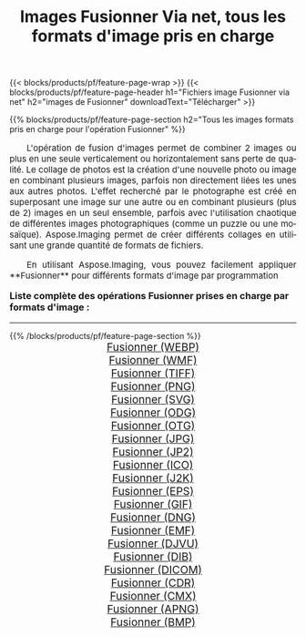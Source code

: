 ﻿---
title: Images Fusionner Via net, tous les formats d'image pris en charge 
weight: 3920
url: /fr/net/merge/ 
lang: fr
langdirlevel: 2
locales: zh-hans,ja,it,ru,de,es,fr,nl,id,lt,pl,pt,vi,tr,ko,zh-hant,ar,hi,th,sv,cs,uk,he
description: En utilisant Aspose.Imaging, vous pouvez facilement Fusionner images Via net
---

{{< blocks/products/pf/feature-page-wrap >}}
{{< blocks/products/pf/feature-page-header h1="Fichiers image Fusionner via net" h2="images de Fusionner" downloadText="Télécharger" >}}


{{% blocks/products/pf/feature-page-section  h2="Tous les images formats pris en charge pour l'opération Fusionner" %}}
<p align="justify" style="text-indent:2em;font-size:15px;">
L'opération de fusion d'images permet de combiner 2 images ou plus en une seule verticalement ou horizontalement sans perte de qualité. Le collage de photos est la création d'une nouvelle photo ou image en combinant plusieurs images, parfois non directement liées les unes aux autres photos. L'effet recherché par le photographe est créé en superposant une image sur une autre ou en combinant plusieurs (plus de 2) images en un seul ensemble, parfois avec l'utilisation chaotique de différentes images photographiques (comme un puzzle ou une mosaïque). Aspose.Imaging permet de créer différents collages en utilisant une grande quantité de formats de fichiers.
</p>
<p align="justify" style="text-indent:2em;font-size:15px;">
En utilisant Aspose.Imaging, vous pouvez facilement appliquer **Fusionner** pour différents formats d'image par programmation
</p>
<h3 style="margin-top:16px;">
Liste complète des opérations Fusionner prises en charge par formats d'image :
</h3>
<hr/>
{{% /blocks/products/pf/feature-page-section %}}
<div class="container-fluid productfamilypage bg-gray">
    <div class="convertypes bg-gray agp-content section">
        <div class="container">
		<div class="row other-converters" style="gap: 10px;font-size: 19px;text-align:center;">
		    <div class='col-md-3 other-converter remove-lp remove-rp'><a href="/imaging/fr/net/merge/webp/" style="padding:15px;">Fusionner (WEBP)</a></div><div class='col-md-3 other-converter remove-lp remove-rp'><a href="/imaging/fr/net/merge/wmf/" style="padding:15px;">Fusionner (WMF)</a></div><div class='col-md-3 other-converter remove-lp remove-rp'><a href="/imaging/fr/net/merge/tiff/" style="padding:15px;">Fusionner (TIFF)</a></div><div class='col-md-3 other-converter remove-lp remove-rp'><a href="/imaging/fr/net/merge/png/" style="padding:15px;">Fusionner (PNG)</a></div><div class='col-md-3 other-converter remove-lp remove-rp'><a href="/imaging/fr/net/merge/svg/" style="padding:15px;">Fusionner (SVG)</a></div><div class='col-md-3 other-converter remove-lp remove-rp'><a href="/imaging/fr/net/merge/odg/" style="padding:15px;">Fusionner (ODG)</a></div><div class='col-md-3 other-converter remove-lp remove-rp'><a href="/imaging/fr/net/merge/otg/" style="padding:15px;">Fusionner (OTG)</a></div><div class='col-md-3 other-converter remove-lp remove-rp'><a href="/imaging/fr/net/merge/jpg/" style="padding:15px;">Fusionner (JPG)</a></div><div class='col-md-3 other-converter remove-lp remove-rp'><a href="/imaging/fr/net/merge/jp2/" style="padding:15px;">Fusionner (JP2)</a></div><div class='col-md-3 other-converter remove-lp remove-rp'><a href="/imaging/fr/net/merge/ico/" style="padding:15px;">Fusionner (ICO)</a></div><div class='col-md-3 other-converter remove-lp remove-rp'><a href="/imaging/fr/net/merge/j2k/" style="padding:15px;">Fusionner (J2K)</a></div><div class='col-md-3 other-converter remove-lp remove-rp'><a href="/imaging/fr/net/merge/eps/" style="padding:15px;">Fusionner (EPS)</a></div><div class='col-md-3 other-converter remove-lp remove-rp'><a href="/imaging/fr/net/merge/gif/" style="padding:15px;">Fusionner (GIF)</a></div><div class='col-md-3 other-converter remove-lp remove-rp'><a href="/imaging/fr/net/merge/dng/" style="padding:15px;">Fusionner (DNG)</a></div><div class='col-md-3 other-converter remove-lp remove-rp'><a href="/imaging/fr/net/merge/emf/" style="padding:15px;">Fusionner (EMF)</a></div><div class='col-md-3 other-converter remove-lp remove-rp'><a href="/imaging/fr/net/merge/djvu/" style="padding:15px;">Fusionner (DJVU)</a></div><div class='col-md-3 other-converter remove-lp remove-rp'><a href="/imaging/fr/net/merge/dib/" style="padding:15px;">Fusionner (DIB)</a></div><div class='col-md-3 other-converter remove-lp remove-rp'><a href="/imaging/fr/net/merge/dicom/" style="padding:15px;">Fusionner (DICOM)</a></div><div class='col-md-3 other-converter remove-lp remove-rp'><a href="/imaging/fr/net/merge/cdr/" style="padding:15px;">Fusionner (CDR)</a></div><div class='col-md-3 other-converter remove-lp remove-rp'><a href="/imaging/fr/net/merge/cmx/" style="padding:15px;">Fusionner (CMX)</a></div><div class='col-md-3 other-converter remove-lp remove-rp'><a href="/imaging/fr/net/merge/apng/" style="padding:15px;">Fusionner (APNG)</a></div><div class='col-md-3 other-converter remove-lp remove-rp'><a href="/imaging/fr/net/merge/bmp/" style="padding:15px;">Fusionner (BMP)</a></div>
                </div>
        </div>
    </div>
</div>
<br/>
